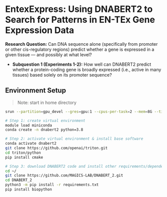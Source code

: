 # EntexExpress: Using DNABERT2 to Search for Patterns in EN-TEx Gene Expression Data

**Research Question:** Can DNA sequence alone (specifically from promoter or other cis-regulatory regions) predict whether a gene is expressed in a given tissue — and possibly at what level?

- **Subquestion 1 (Experiments 1-2):** How well can DNABERT2 predict whether a protein-coding gene is broadly expressed (i.e., active in many tissues) based solely on its promoter sequence?

## Environment Setup

> Note: start in home directory

```bash
srun --partition=gpu_devel --gres=gpu:1 --cpus-per-task=2 --mem=8G --time=01:00:00 --pty bash

# Step 1: create virtual environment
module load miniconda
conda create -n dnabert2 python=3.8

# Step 2: activate virtual environment & install base software
conda activate dnabert2
git clone https://github.com/openai/triton.git
cd triton/python
pip install cmake

# Step 3: download DNABERT2 code and install other requirements/dependencies 
cd ~/
git clone https://github.com/MAGICS-LAB/DNABERT_2.git
cd DNABERT_2
python3 -m pip install -r requirements.txt
pip install biopython
```